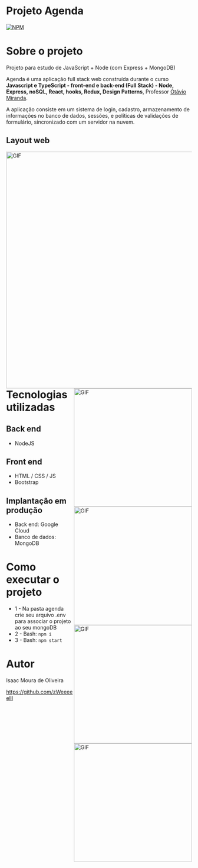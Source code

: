 
 
 
 # Projeto Agenda
[![NPM](https://img.shields.io/npm/l/react)](https://github.com/zWeeeeelll/Projeto-Agenda/blob/main/LICENSE) 

# Sobre o projeto

Projeto para estudo de JavaScript + Node (com Express + MongoDB)

Agenda é uma aplicação full stack web construída durante o curso **Javascript e TypeScript - front-end e back-end (Full Stack) - Node, Express, noSQL, React, hooks, Redux, Design Patterns**, Professor [Otávio Miranda](https://www.udemy.com/course/curso-de-javascript-moderno-do-basico-ao-avancado/ "Curso").

A aplicação consiste em um sistema de login, cadastro, armazenamento de informações no banco de dados, sessões, e políticas de validações de formulário, sincronizado com um servidor na nuvem.

## Layout web

<img align="right" alt="GIF" src="https://github.com/zWeeeeelll/Projeto-Agenda/blob/main/img/Cadastro.gif" width="640px"/>




<img align="right" alt="GIF" src="https://github.com/zWeeeeelll/Projeto-Agenda/blob/main/img/Validacao-casdastro%202.gif" width="320px"/>



<img align="right" alt="GIF" src="https://github.com/zWeeeeelll/Projeto-Agenda/blob/main/img/Validacao.gif" width="320px"/>




<img align="right" alt="GIF" src="https://github.com/zWeeeeelll/Projeto-Agenda/blob/main/img/Login.gif" width="320px"/>



<img align="right" alt="GIF" src="https://github.com/zWeeeeelll/Projeto-Agenda/blob/main/img/Cadastro-usuario.gif" width="320px"/>


# Tecnologias utilizadas
## Back end
- NodeJS
## Front end
- HTML / CSS / JS
- Bootstrap
## Implantação em produção
- Back end: Google Cloud
- Banco de dados: MongoDB

# Como executar o projeto

* 1 - Na pasta agenda crie seu arquivo .env para associar o projeto ao seu mongoDB
* 2 - Bash: `npm i`
* 3 - Bash: `npm start`

# Autor

Isaac Moura de Oliveira

https://github.com/zWeeeeelll
